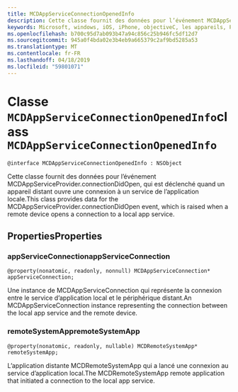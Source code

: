 ```yaml
---
title: MCDAppServiceConnectionOpenedInfo
description: Cette classe fournit des données pour l’événement MCDAppServiceProvider.connectionDidOpen, qui est déclenché quand un appareil distant ouvre une connexion à un service de l’application locale.
keywords: Microsoft, windows, iOS, iPhone, objectiveC, les appareils, Project Rome connectés
ms.openlocfilehash: b700c95d7ab093b47a94c856c25b946fc5df12d7
ms.sourcegitcommit: 945a0f4bda02e3b4eb9a665379c2af9bd5285a53
ms.translationtype: MT
ms.contentlocale: fr-FR
ms.lasthandoff: 04/18/2019
ms.locfileid: "59801071"
---
```

# <a name="class-mcdappserviceconnectionopenedinfo"></a><span data-ttu-id="142c0-104">Classe `MCDAppServiceConnectionOpenedInfo`</span><span class="sxs-lookup"><span data-stu-id="142c0-104">class `MCDAppServiceConnectionOpenedInfo`</span></span> 

```
@interface MCDAppServiceConnectionOpenedInfo : NSObject
```  

<span data-ttu-id="142c0-105">Cette classe fournit des données pour l’événement MCDAppServiceProvider.connectionDidOpen, qui est déclenché quand un appareil distant ouvre une connexion à un service de l’application locale.</span><span class="sxs-lookup"><span data-stu-id="142c0-105">This class provides data for the MCDAppServiceProvider.connectionDidOpen event, which is raised when a remote device opens a connection to a local app service.</span></span>

## <a name="properties"></a><span data-ttu-id="142c0-106">Properties</span><span class="sxs-lookup"><span data-stu-id="142c0-106">Properties</span></span>

### <a name="appserviceconnection"></a><span data-ttu-id="142c0-107">appServiceConnection</span><span class="sxs-lookup"><span data-stu-id="142c0-107">appServiceConnection</span></span>
`@property(nonatomic, readonly, nonnull) MCDAppServiceConnection* appServiceConnection;`

<span data-ttu-id="142c0-108">Une instance de MCDAppServiceConnection qui représente la connexion entre le service d’application local et le périphérique distant.</span><span class="sxs-lookup"><span data-stu-id="142c0-108">An MCDAppServiceConnection instance representing the connection between the local app service and the remote device.</span></span>

### <a name="remotesystemapp"></a><span data-ttu-id="142c0-109">remoteSystemApp</span><span class="sxs-lookup"><span data-stu-id="142c0-109">remoteSystemApp</span></span>
`@property(nonatomic, readonly, nullable) MCDRemoteSystemApp* remoteSystemApp;`

<span data-ttu-id="142c0-110">L’application distante MCDRemoteSystemApp qui a lancé une connexion au service d’application local.</span><span class="sxs-lookup"><span data-stu-id="142c0-110">The MCDRemoteSystemApp remote application that initiated a connection to the local app service.</span></span>